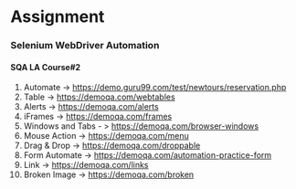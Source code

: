 # Assignment
### Selenium WebDriver Automation
#### SQA LA Course#2
1. Automate -> https://demo.guru99.com/test/newtours/reservation.php
2. Table -> https://demoqa.com/webtables
3. Alerts -> https://demoqa.com/alerts
4. iFrames -> https://demoqa.com/frames
5. Windows and Tabs - > https://demoqa.com/browser-windows
6. Mouse Action -> https://demoqa.com/menu
7. Drag & Drop -> https://demoqa.com/droppable
8. Form Automate -> https://demoqa.com/automation-practice-form
9. Link -> https://demoqa.com/links
10. Broken Image -> https://demoqa.com/broken